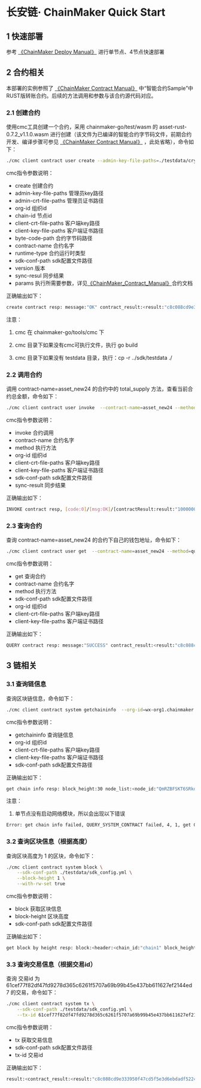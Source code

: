 # 长安链· ChainMaker Quick Start

## 1 快速部署

参考 [《ChainMaker Deploy Manual》](./ChainMaker_Deploy_Manual.md) 进行单节点、4节点快速部署

## 2 合约相关

本部署的实例参照了 [《ChainMaker Contract Manual》](./ChainMaker_Contract_Manual.md) 中“智能合约Sample”中RUST版转账合约。后续的方法调用和参数与该合约源代码对应。

### 2.1 创建合约

使用cmc工具创建一个合约，采用 chainmaker-go/test/wasm 的 asset-rust-0.7.2_v1.1.0.wasm 进行创建（该文件为已编译的智能合约字节码文件，前期合约开发、编译步骤可参见 [《ChainMaker Contract Manual》](./ChainMaker_Contract_Manual.md) ，此处省略），命令如下：

```sh
./cmc client contract user create --admin-key-file-paths=./testdata/crypto-config/wx-org1.chainmaker.org/user/admin1/admin1.tls.key --admin-crt-file-paths=./testdata/crypto-config/wx-org1.chainmaker.org/user/admin1/admin1.tls.crt  --org-id=wx-org1.chainmaker.org --chain-id=chain1 --client-crt-file-paths=./testdata/crypto-config/wx-org1.chainmaker.org/user/client1/client1.tls.crt --client-key-file-paths=./testdata/crypto-config/wx-org1.chainmaker.org/user/client1/client1.tls.key --byte-code-path=../../test/wasm/asset-rust-0.7.2_v1.1.0.wasm --contract-name=asset_new24 --runtime-type=WASMER --sdk-conf-path=./testdata/sdk_config.yml --version=1.0 --sync-result=true --params="{\"issue_limit\":\"500000000\",\"total_supply\":\"1000000000\"}"
```

cmc指令参数说明：

- create  创建合约
- admin-key-file-paths  管理员key路径
- admin-crt-file-paths  管理员证书路径
- org-id  组织id
- chain-id  节点id
- client-crt-file-paths  客户端key路径
- client-key-file-paths  客户端证书路径
- byte-code-path  合约字节码路径
- contract-name  合约名字
- runtime-type  合约运行时类型
- sdk-conf-path  sdk配置文件路径
- version  版本
- sync-resul  同步结果
- params  执行所需要参数，详见[《ChainMaker_Contract_Manual》](./ChainMaker_Contract_Manual.md)合约文档

正确输出如下：

```sh
create contract resp: message:"OK" contract_result:<result:"c8c088cd9e333950f47cd5f5e3d6ebdadf522459553da90c138ca8ce16549480" > 
```

注意：

1. cmc 在 chainmaker-go/tools/cmc 下

2. cmc 目录下如果没有cmc可执行文件，执行 go build

3. cmc 目录下如果没有 testdata 目录，执行：cp -r ../sdk/testdata ./ 

### 2.2 调用合约

调用 contract-name=asset_new24 的合约中的  total_supply 方法，查看当前合约总金额，命令如下：

```sh
./cmc client contract user invoke  --contract-name=asset_new24 --method=total_supply --org-id=wx-org1.chainmaker.org --client-crt-file-paths=./testdata/crypto-config/wx-org1.chainmaker.org/user/client1/client1.tls.crt --client-key-file-paths=./testdata/crypto-config/wx-org1.chainmaker.org/user/client1/client1.tls.key --sdk-conf-path=./testdata/sdk_config.yml --sync-result=true
```

cmc指令参数说明：

- invoke  合约调用
- contract-name  合约名字
- method  执行方法
- org-id  组织id
- client-crt-file-paths  客户端key路径
- client-key-file-paths  客户端证书路径
- sdk-conf-path  sdk配置文件路径
- sync-result  同步结果

正确输出如下：

```sh
INVOKE contract resp, [code:0]/[msg:OK]/[contractResult:result:"1000000000" ]
```

### 2.3 查询合约

查询 contract-name=asset_new24 的合约下自己的钱包地址，命令如下：

```sh
./cmc client contract user get  --contract-name=asset_new24 --method=query_address --sdk-conf-path=./testdata/sdk_config.yml --org-id=wx-org1.chainmaker.org --client-crt-file-paths=./testdata/crypto-config/wx-org1.chainmaker.org/user/client1/client1.tls.crt --client-key-file-paths=./testdata/crypto-config/wx-org1.chainmaker.org/user/client1/client1.tls.key
```

cmc指令参数说明：

- get  查询合约
- contract-name  合约名字
- method  执行方法
- sdk-conf-path  sdk配置文件路径
- org-id  组织id
- client-crt-file-paths  客户端key路径
- client-key-file-paths  客户端证书路径

正确输出如下：

```sh
QUERY contract resp: message:"SUCCESS" contract_result:<result:"c8c088cd9e333950f47cd5f5e3d6ebdadf522459553da90c138ca8ce16549480" >
```

## 3 链相关

### 3.1 查询链信息

查询区块链信息，命令如下：

```sh
./cmc client contract system getchaininfo  --org-id=wx-org1.chainmaker.org --client-crt-file-paths=./testdata/crypto-config/wx-org1.chainmaker.org/user/client1/client1.tls.crt --client-key-file-paths=./testdata/crypto-config/wx-org1.chainmaker.org/user/client1/client1.tls.key --sdk-conf-path=./testdata/sdk_config.yml
```

cmc指令参数说明：

- getchaininfo  查询链信息
- org-id  组织id
- client-crt-file-paths  客户端key路径
- client-key-file-paths  客户端证书路径
- sdk-conf-path  sdk配置文件路径

正确输出如下：

```sh
get chain info resp: block_height:30 node_list:<node_id:"QmRZBFSKT6SRkdkVo3Hbaz9gcBLHP5XFgBHdEhXkasjZjH" node_address:"/ip4/192.168.1.95/tcp/11301,/ip4/127.0.0.1/tcp/11301" node_tls_cert:"0\202\003\0260\202\002\273\240\003\002\001\002\002\003\004,30\n\006\010*\201\034\317U\001\203u0\201\2121\0130\t\006\003U\004\006\023\002CN1\0200\016\006\003U\004\010\023\007Beijing1\0200\016\006\003U\004\007\023\007Beijing1\0370\035\006\003U\004\n\023\026wx-org1.chainmaker.org1\0220\020\006\003U\004\013\023\troot-cert1\"0 \006\003U\004\003\023\031ca.wx-org1.chainmaker.org0\036\027\r210309063236Z\027\r260308063236Z0\201\2261\0130\t\006\003U\004\006\023\002CN1\0200\016\006\003U\004\010\023\007Beijing1\0200\016\006\003U\004\007\023\007Beijing1\0370\035\006\003U\004\n\023\026wx-org1.chainmaker.org1\0220\020\006\003U\004\013\023\tconsensus1.0,\006\003U\004\003\023%consensus1.tls.wx-org1.chainmaker.org0Y0\023\006\007*\206H\316=\002\001\006\010*\201\034\317U\001\202-\003B\000\004\017Vt:$\277\375\023\354\231\223\352\025\251/m\223\355\223\037\266\2244m)O\022\230\t=\320&\234\272J\372\364M\330B\201:\262w;\355\316\265\027\326#_\3265\223\243\022\315\261-z\017\251\032\243\202\001\0000\201\3750\016\006\003U\035\017\001\001\377\004\004\003\002\001\2460\017\006\003U\035%\004\0100\006\006\004U\035%\0000)\006\003U\035\016\004\"\004 A\347\202\003hy\363\302\234\277nM\365\265^\325f\356Z\270\365px\\\200\0077\363\331\203\222P0+\006\003U\035#\004$0\"\200 \364Gw@\274\376\223\033oe\261:\"\304:\3256 /\266\355\\\003x!B\rF\003\315\215\3530Q\006\003U\035\021\004J0H\202\016chainmaker.org\202\tlocalhost\202%consensus1.tls.wx-org1.chainmaker.org\207\004\177\000\000\0010/\006\013\201'X\217d\013\036\217d\013\004\004 12f607859a4f4ada84dfca2f8c563e6b0\n\006\010*\201\034\317U\001\203u\003I\0000F\002!\000\357:\244\017-\006\232=\376)\232\324[5(\330\353\013\201\375\344]\245}\235\371\256nB\324,\305\002!\000\222\037]`I\350Fe`\306V}q\204\264\025\201\007\272o\376\357I\251\n\302\236\270\216\342\\F" >
```

注意：

1. 单节点没有启动网络模块，所以会出现以下错误

```sh
Error: get chain info failed, QUERY_SYSTEM_CONTRACT failed, 4, 1, get ChainNodesInfoProvider error: chainNodesInfoProvider for tx sim context is nil
```

### 3.2 查询区块信息（根据高度）

查询区块高度为 1 的区块，命令如下：

```sh
./cmc client contract system block \
    --sdk-conf-path ./testdata/sdk_config.yml \
    --block-height 1 \
    --with-rw-set true
```

cmc指令参数说明：

- block  获取区块信息
- block-height  区块高度
- sdk-conf-path  sdk配置文件路径

正确输出如下：

````sh
get block by height resp: block:<header:<chain_id:"chain1" block_height:1 pre_block_hash:"\334\341\302j\300\010\022X\343\206\21055r\0003\221awl!\030\003\016[i\"\324G2Z+" block_hash:"\257\030lj\371\317DF?\020\375U\313=\\\367\357\220\225\032\276e\027v\250\354\0059%|\ro" block_version:"v1.0.0" dag_hash:"\010\332|E\313 Cw\347\344\"I\315\245q?\250e\021m\333\264\313Z\031I\262\345\2648\246\253" rw_set_root:"f\300\276\316\346\355\350\200\033\351P\"dy\373\261\345\333=\261\034\272E\270\367:\235\251\261\025\177O" tx_root:"n\005D\033\305q\003[(\315K0\276u\345\255\013\316\005\004\357\271\231\305\310\203T\211\305\023\340\230"
````

### 3.3 查询交易信息（根据交易id）

查询 交易id 为 61cef77f82df47fd9278d365c6261f5707a69b99b45e437bb611627ef2144ed7 的交易，命令如下：

```sh
./cmc client contract system tx \
    --sdk-conf-path ./testdata/sdk_config.yml \
    --tx-id 61cef77f82df47fd9278d365c6261f5707a69b99b45e437bb611627ef2144ed7
```

cmc指令参数说明：

- tx  获取交易信息
- sdk-conf-path  sdk配置文件路径
- tx-id  交易id

正确输出如下：

```sh
result:<contract_result:<result:"c8c088cd9e333950f47cd5f5e3d6ebdadf522459553da90c138ca8ce16549480" > rw_set_hash:"\253\265\334{\035h\370xp\231\255M\216\203M\037tt\331_\224y\350\334\177J%\262\rZ\375\333" > > block_height:13
```

